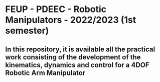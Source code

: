 # FEUP - PDEEC - Robotic Manipulators - 2022/2023 (1st semester)

## In this repository, it is available all the practical work consisting of the development of the kinematics, dynamics and control for a 4DOF Robotic Arm Manipulator


